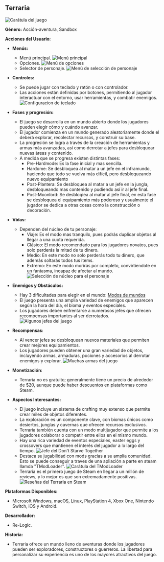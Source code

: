 ## Terraria
![Carátula del juego](terraria_screenshots/game_cover.jpg)

**Género:** Acción-aventura, Sandbox

**Acciones del Usuario:**

- **Menús:**
  - Menú principal.
  ![Menú principal](terraria_screenshots/main_menu.jpg)
  - Opciones.
  ![Menú de opciones](terraria_screenshots/settings.jpg)
  - Selector de personaje.
  ![Menú de selección de personaje](terraria_screenshots/character_select.jpg)

- **Controles:**
  - Se puede jugar con teclado y ratón o con controlador.
  - Las acciones están definidas por botones, permitiendo al jugador interactuar con el entorno, usar herramientas, y combatir enemigos.
  ![Configuracion de teclado](terraria_screenshots/keyboard_config.jpg)

- **Fases y progresión:**
  - El juego se desarrolla en un mundo abierto donde los jugadores pueden elegir cómo y cuándo avanzar.
  - El jugador comienza en un mundo generado aleatoriamente donde el deberá explorar, recolectar recursos, y construir su base.
  - La progresión se logra a través de la creación de herramientas y armas más avanzadas, así como derrotar a jefes para desbloquear nuevas áreas y contenido.
  - A medida que se progresa existen distintas fases:
    - Pre-Hardmode: Es la fase inicial y mas sencilla.
    - Hardome: Se desbloquea al matar a un jefe en el inframundo, haciendo que todo se vuelva más difícil, pero desbloqueando nuevo equipamiento
    - Post-Plantera: Se desbloquea al matar a un jefe en la jungla, desbloqueando mas contenido y pudiendo así ir al jefe final.
    - Post-Moonlord: Se desbloqiea al matar al jefe final, en esta fase se desbloquea el equipamiento más poderoso y usualmente el jugador se dedica a otras cosas como la construcción o decoración.

- **Vidas:**
  - Dependen del núcleo de tu personaje:
    - Viaje: Es el modo mas tranquilo, pues podrás duplicar objetos al llegar a una cuota requerida.
    - Clásico: El modo recomendado para los jugadores novatos, pues solo perderás la mitad de tu dinero.
    - Medio: En este modo no solo perderás todo tu dinero, que además soltarás todos tus items.
    - Extremo: En este modo morirás por completo, convirtiendote en un fantasma, incapaz de afectar al mundo.
  ![Selección de núcleo para el personaje](terraria_screenshots/cores.png)

- **Enemigos y Obstáculos:**
  - Hay 3 dificultades para elegir en el mundo: [Modos de mundos](https://terraria.wiki.gg/es/wiki/Dificultad#Modos_de_Mundos)
  - El juego presenta una amplia variedad de enemigos que aparecen según la hora del día, el bioma y eventos especiales.
  - Los jugadores deben enfrentarse a numerosos jefes que ofrecen recompensas importantes al ser derrotados.
  ![Algunos jefes del juego](terraria_screenshots/bosses.jpg)

- **Recompensas:**
  - Al vencer jefes se desbloquean nuevos materiales que permiten crear mejores equipamientos.
  - Los jugadores pueden obtener una gran variedad de objetos, incluyendo armas, armaduras, pociones y accesorios al derrotar enemigos y explorar.
  ![Muchas armas del juego](terraria_screenshots/weapons.jpg)

- **Monetización:**
  - Terraria no es gratuito; generalmente tiene un precio de alrededor de $20, aunque puede haber descuentos en plataformas como Steam.

- **Aspectos Interesantes:**
  - El juego incluye un sistema de crafting muy extenso que permite crear miles de objetos diferentes.
  - La exploración es un componente clave, con biomas únicos como desiertos, junglas y cavernas que ofrecen recursos exclusivos.
  - Terraria también cuenta con un modo multijugador que permite a los jugadores colaborar o competir entre ellos en el mismo mundo.
  - Hay una rica variedad de eventos especiales, easter eggs y crossovers que mantienen el interés del jugador a lo largo del tiempo.
  ![Jefe del Don't Starve Together](terraria_screenshots/deerclops.png)
  - Destaca su jugabilidad con mods gracias a su amplia comunidad. Esto se puede conseguir a traves de una apliación a parte en steam llamda "TModLoader".
  ![Carátula del TModLoader](terraria_screenshots/tmodloader.jpg)
  - Terraria es el primero juego de Steam en llegar a un millón de reviews, y lo mejor es que son extremadamente positivas.
  ![Reseñas del Terraria en Steam](terraria_screenshots/reviews.png)

**Plataformas Disponibles:**
- Microsoft Windows, macOS, Linux, PlayStation 4, Xbox One, Nintendo Switch, iOS y Android.

**Desarrollador:**
- Re-Logic.

**Historia:**
- Terraria ofrece un mundo lleno de aventuras donde los jugadores pueden ser exploradores, constructores o guerreros. La libertad para personalizar su experiencia es uno de los mayores atractivos del juego.
